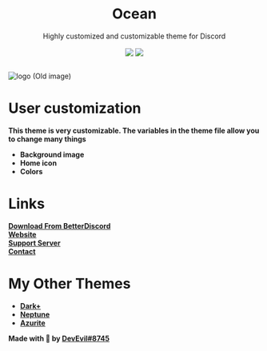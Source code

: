 <div align="center" dir="auto">
<h1 align="center">Ocean</h1>
<p align="center">Highly customized and customizable theme for Discord</p>
<a align="center" href="https://betterdiscord.app/theme/Ocean" rel="nofollow"><img align="center" src="https://media.tenor.com/VZMGMHTJsZwAAAAC/undertale-yellow-flowers.gif"max-width: 100%;"></a>
<a align="center" href="https://discord.gg/jsQ9UP7kCA" rel="nofollow"><img align="center" src="https://img.shields.io/discord/763094597454397490?color=5865F2&labelColor=white&label=Support%20Server&logo=Discord" style="max-width: 100%;"></a>
</div>
<br>


![logo]([https://cdn.discordapp.com/attachments/468141324906921984/875302120553861160/main.png](https://media.tenor.com/VZMGMHTJsZwAAAAC/undertale-yellow-flowers.gif))
(Old image)

# User customization
**This theme is very customizable. The variables in the theme file allow you to change many things**
- **Background image**
- **Home icon**
- **Colors**

# Links 
**[Download From BetterDiscord](https://betterdiscord.app/theme/Ocean)** <br>
**[Website](https://devevil.com)** <br>
**[Support Server](https://discord.gg/jsQ9UP7kCA)** <br>
**[Contact](https://devevil.com/contact)** <br>

# My Other Themes
- **[Dark+](https://betterdiscord.app/theme/Dark%2B)**
- **[Neptune](https://betterdiscord.app/theme/Neptune)**
- **[Azurite](https://betterdiscord.app/theme/Azurite)**

**Made with 💙 by [DevEvil#8745](https://devevil.com/)**

